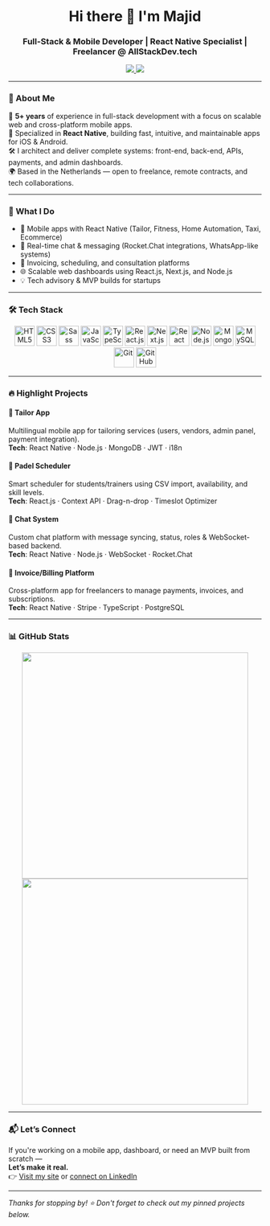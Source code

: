 <h1 align="center">Hi there 👋 I'm Majid</h1>
<h3 align="center">Full-Stack & Mobile Developer | React Native Specialist | Freelancer @ AllStackDev.tech</h3>

<p align="center">
  <a href="https://allstackdev.tech/" target="_blank">
    <img src="https://img.shields.io/badge/Website-AllStackDev.tech-1e90ff?style=for-the-badge&logo=google-chrome&logoColor=white" />
  </a>
  <a href="https://www.linkedin.com/in/elmehammedy-majid-202981112/" target="_blank">
    <img src="https://img.shields.io/badge/LinkedIn-Connect-blue?style=for-the-badge&logo=linkedin&logoColor=white" />
  </a>
</p>

---

### 🚀 About Me

🎯 **5+ years** of experience in full-stack development with a focus on scalable web and cross-platform mobile apps.  
📱 Specialized in **React Native**, building fast, intuitive, and maintainable apps for iOS & Android.  
🛠 I architect and deliver complete systems: front-end, back-end, APIs, payments, and admin dashboards.  
🌍 Based in the Netherlands — open to freelance, remote contracts, and tech collaborations.

---

### 🧠 What I Do

- 📱 Mobile apps with React Native (Tailor, Fitness, Home Automation, Taxi, Ecommerce)
- 💬 Real-time chat & messaging (Rocket.Chat integrations, WhatsApp-like systems)
- 🧾 Invoicing, scheduling, and consultation platforms
- 🌐 Scalable web dashboards using React.js, Next.js, and Node.js
- 💡 Tech advisory & MVP builds for startups

---

### 🛠️ Tech Stack

<p align="center">
  <img src="https://cdn.jsdelivr.net/gh/devicons/devicon/icons/html5/html5-original.svg" title="HTML5" width="40" />
  <img src="https://cdn.jsdelivr.net/gh/devicons/devicon/icons/css3/css3-original.svg" title="CSS3" width="40" />
  <img src="https://cdn.jsdelivr.net/gh/devicons/devicon/icons/sass/sass-original.svg" title="Sass" width="40" />
  <img src="https://cdn.jsdelivr.net/gh/devicons/devicon/icons/javascript/javascript-original.svg" title="JavaScript" width="40" />
  <img src="https://cdn.jsdelivr.net/gh/devicons/devicon/icons/typescript/typescript-original.svg" title="TypeScript" width="40" />
  <img src="https://cdn.jsdelivr.net/gh/devicons/devicon/icons/react/react-original.svg" title="React.js" width="40" />
  <img src="https://cdn.jsdelivr.net/gh/devicons/devicon/icons/nextjs/nextjs-original.svg" title="Next.js" width="40" />
  <img src="https://cdn.worldvectorlogo.com/logos/react-native-1.svg" title="React Native" width="40" />
  <img src="https://cdn.jsdelivr.net/gh/devicons/devicon/icons/nodejs/nodejs-original.svg" title="Node.js" width="40" />
  <img src="https://cdn.jsdelivr.net/gh/devicons/devicon/icons/mongodb/mongodb-original.svg" title="MongoDB" width="40" />
  <img src="https://cdn.jsdelivr.net/gh/devicons/devicon/icons/mysql/mysql-original.svg" title="MySQL" width="40" />
  <img src="https://cdn.jsdelivr.net/gh/devicons/devicon/icons/git/git-original.svg" title="Git" width="40" />
  <img src="https://user-images.githubusercontent.com/3369400/139447912-e0f43f33-6d9f-45f8-be46-2df5bbc91289.png" title="GitHub" width="40" />
</p>

---

### 🔥 Highlight Projects

#### 🧵 **Tailor App**
Multilingual mobile app for tailoring services (users, vendors, admin panel, payment integration).  
**Tech**: React Native · Node.js · MongoDB · JWT · i18n

#### 🎾 **Padel Scheduler**
Smart scheduler for students/trainers using CSV import, availability, and skill levels.  
**Tech**: React.js · Context API · Drag-n-drop · Timeslot Optimizer

#### 💬 **Chat System**
Custom chat platform with message syncing, status, roles & WebSocket-based backend.  
**Tech**: React Native · Node.js · WebSocket · Rocket.Chat

#### 🧾 **Invoice/Billing Platform**
Cross-platform app for freelancers to manage payments, invoices, and subscriptions.  
**Tech**: React Native · Stripe · TypeScript · PostgreSQL

---

### 📊 GitHub Stats

<p align="center">
  <img src="https://github-readme-stats.vercel.app/api?username=majidELMEHAMMEDY&show_icons=true&theme=radical" width="450" />
  <img src="https://github-readme-streak-stats.herokuapp.com/?user=majidELMEHAMMEDY&theme=radical" width="450" />
</p>

---

### 📬 Let’s Connect

If you're working on a mobile app, dashboard, or need an MVP built from scratch —  
**Let’s make it real.**  
👉 [Visit my site](https://allstackdev.tech) or [connect on LinkedIn](https://www.linkedin.com/in/elmehammedy-majid-202981112/)

---

_Thanks for stopping by! ⭐ Don't forget to check out my pinned projects below._
